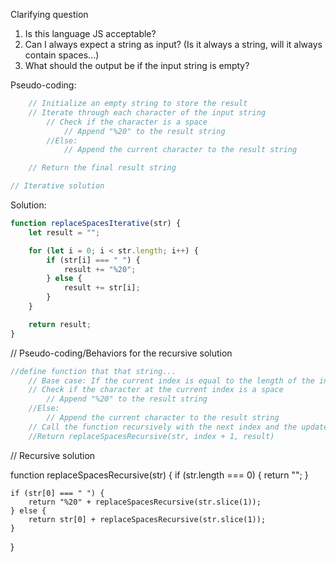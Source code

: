 <!--  replacing spaces in a string with "%20" to make it a valid URL. We'll solve this problem both with and without recursion using JavaScript.
cannot use the replace() method or regular expressions 
Example
Input: "Jasmine Ann Jones"
Output: "Jasmine%20Ann%20Jones" -->

Clarifying question
1) Is this language JS acceptable?
2) Can I always expect a string as input? (Is it always a string, will it always contain spaces...)
3) What should the output be if the input string is empty?

Pseudo-coding:
```javascript
    // Initialize an empty string to store the result
    // Iterate through each character of the input string
        // Check if the character is a space
            // Append "%20" to the result string
        //Else:
            // Append the current character to the result string

    // Return the final result string

// Iterative solution
```
Solution:
```javascript
function replaceSpacesIterative(str) {
    let result = "";

    for (let i = 0; i < str.length; i++) {
        if (str[i] === " ") {
            result += "%20";
        } else {
            result += str[i];
        }
    }

    return result;
}
```

// Pseudo-coding/Behaviors for the recursive solution
```javascript
//define function that that string...
    // Base case: If the current index is equal to the length of the input string, return the final result, Return "result"
    // Check if the character at the current index is a space
        // Append "%20" to the result string
    //Else:
        // Append the current character to the result string
    // Call the function recursively with the next index and the updated result
    //Return replaceSpacesRecursive(str, index + 1, result)
```

// Recursive solution

function replaceSpacesRecursive(str) {
    if (str.length === 0) {
        return "";
    }

    if (str[0] === " ") {
        return "%20" + replaceSpacesRecursive(str.slice(1));
    } else {
        return str[0] + replaceSpacesRecursive(str.slice(1));
    }
}
